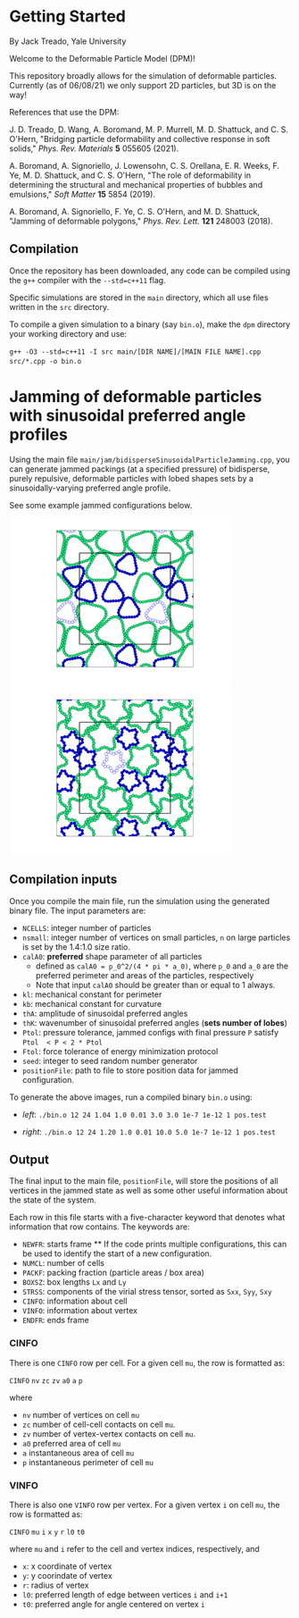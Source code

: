 # Getting Started 
By Jack Treado, Yale University

Welcome to the Deformable Particle Model (DPM)!

This repository broadly allows for the simulation of deformable particles. Currently (as of 06/08/21) we only support 2D particles, but 3D is on the way!



References that use the DPM:

J. D. Treado, D. Wang, A. Boromand, M. P. Murrell, M. D. Shattuck, and C. S. O'Hern, "Bridging particle deformability and collective response in soft solids," _Phys. Rev. Materials_ **5** 055605 (2021).

A. Boromand, A. Signoriello, J. Lowensohn, C. S. Orellana, E. R. Weeks, F. Ye, M. D. Shattuck, and C. S. O'Hern, "The role of deformability in determining the structural and mechanical properties of bubbles and emulsions," _Soft Matter_ **15** 5854 (2019).

A. Boromand, A. Signoriello, F. Ye, C. S. O'Hern, and M. D. Shattuck, "Jamming of deformable polygons," _Phys. Rev. Lett._ **121** 248003 (2018).



## Compilation

Once the repository has been downloaded, any code can be compiled using the `g++` compiler with the `--std=c++11` flag.

Specific simulations are stored in the `main` directory, which all use files written in the `src` directory.

To compile a given simulation to a binary (say `bin.o`), make the `dpm` directory your working directory and use:

`g++ -O3 --std=c++11 -I src main/[DIR NAME]/[MAIN FILE NAME].cpp src/*.cpp -o bin.o`


# Jamming of deformable particles with sinusoidal preferred angle profiles

Using the main file `main/jam/bidisperseSinusoidalParticleJamming.cpp`, you can generate jammed packings (at a specified pressure) of bidisperse, purely repulsive, deformable particles with lobed shapes sets by a sinusoidally-varying preferred angle profile. 

See some example jammed configurations below.

<p float="left">
  <img src="img/jammedTriangles.png" width="400" />
  <img src="img/jammedPentalobes.png" width="400" /> 
</p>

## Compilation inputs

Once you compile the main file, run the simulation using the generated binary file. The input parameters are:
* `NCELLS`: integer number of particles
* `nsmall`: integer number of vertices on small particles, `n` on large particles is set by the 1.4:1.0 size ratio. 
* `calA0`: **preferred** shape parameter of all particles
	* defined as `calA0 = p_0^2/(4 * pi * a_0)`, where `p_0` and `a_0` are the preferred perimeter and areas of the particles, respectively
	* Note that input `calA0` should be greater than or equal to 1 always. 
* `kl`: mechanical constant for perimeter
* `kb`: mechanical constant for curvature
* `thA`: amplitude of sinusoidal preferred angles
* `thK`: wavenumber of sinusoidal preferred angles (**sets number of lobes**)
* `Ptol`: pressure tolerance, jammed configs with final pressure `P` satisfy `Ptol  < P < 2 * Ptol`
* `Ftol`: force tolerance of energy minimization protocol
* `seed`: integer to seed random number generator
* `positionFile`: path to file to store position data for jammed configuration. 

To generate the above images, run a compiled binary `bin.o` using:

* _left_: `./bin.o 12 24 1.04 1.0 0.01 3.0 3.0 1e-7 1e-12 1 pos.test`

* _right_: `./bin.o 12 24 1.20 1.0 0.01 10.0 5.0 1e-7 1e-12 1 pos.test`

## Output

The final input to the main file, `positionFile`, will store the positions of all vertices in the jammed state as well as some other useful information about the state of the system. 

Each row in this file starts with a five-character keyword that denotes what information that row contains. The keywords are:
* `NEWFR`: starts frame
	** If the code prints multiple configurations, this can be used to identify the start of a new configuration.
* `NUMCL`: number of cells
* `PACKF`: packing fraction (particle areas / box area)
* `BOXSZ`: box lengths `Lx` and `Ly`
* `STRSS`: components of the virial stress tensor, sorted as `Sxx`, `Syy`, `Sxy`
* `CINFO`: information about cell
* `VINFO`: information about vertex 
* `ENDFR`: ends frame

### CINFO 

There is one `CINFO` row per cell. For a given cell `mu`, the row is formatted as:

`CINFO` `nv` `zc` `zv` `a0` `a` `p`

where
* `nv` number of vertices on cell `mu`
* `zc` number of cell-cell contacts on cell `mu`. 
* `zv` number of vertex-vertex contacts on cell `mu`.
* `a0` preferred area of cell `mu`
* `a` instantaneous area of cell `mu`
* `p` instantaneous perimeter of cell `mu`

### VINFO

There is also one `VINFO` row per vertex. For a given vertex `i` on cell `mu`, the row is formatted as:

`CINFO` `mu` `i` `x` `y` `r` `l0` `t0`

where `mu` and `i` refer to the cell and vertex indices, respectively, and
* `x`: x coordinate of vertex
* `y`: y coorindate of vertex
* `r`: radius of vertex
* `l0`: preferred length of edge between vertices `i` and `i+1`
* `t0`: preferred angle for angle centered on vertex `i`














